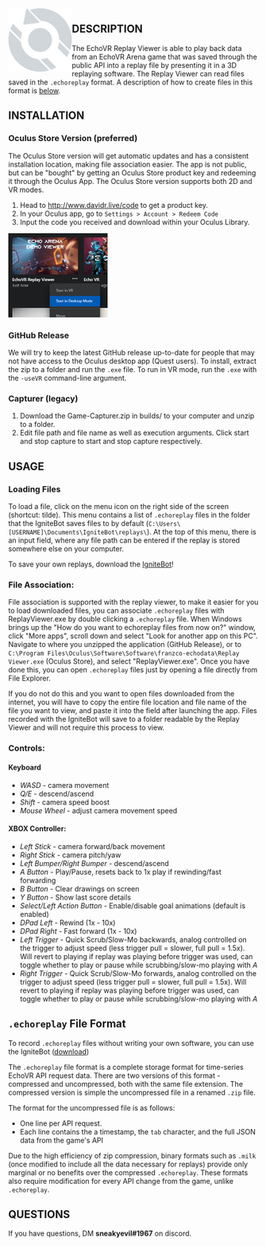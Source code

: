 
<img alt="Replay Viewer Logo" width="128px" src="Demo Viewer/Assets/Images/replaylogo.png" align="left" />

## DESCRIPTION
The EchoVR Replay Viewer is able to play back data from an EchoVR Arena game that was saved through the public API into a replay file by presenting it in a 3D replaying software. The Replay Viewer can read files saved in the `.echoreplay` format. A description of how to create files in this format is [below](##-`.echoreplay`-File-Format).

## INSTALLATION

### Oculus Store Version (preferred)

The Oculus Store version will get automatic updates and has a consistent installation location, making file association easier. The app is not public, but can be "bought" by getting an Oculus Store product key and redeeming it through the Oculus App. The Oculus Store version supports both 2D and VR modes.
 1. Head to http://www.davidr.live/code to get a product key.
 2. In your Oculus app, go to `Settings > Account > Redeem Code`
 3. Input the code you received and download within your Oculus Library.

<img alt="How to launch in 2D mode Oculus Store" width="200px" src="Demo Viewer/Assets/Images/OculusStore2D.png" />
 
### GitHub Release

We will try to keep the latest GitHub release up-to-date for people that may not have access to the Oculus desktop app (Quest users). To install, extract the zip to a folder and run the `.exe` file. To run in VR mode, run the `.exe` with the `-useVR` command-line argument.

### Capturer (legacy)

 1. Download the Game-Capturer.zip in builds/ to your computer and unzip to a folder.
 2. Edit file path and file name as well as execution arguments. Click start and stop capture to start and stop capture respectively.

## USAGE

### Loading Files

To load a file, click on the menu icon on the right side of the screen (shortcut: tilde). This menu contains a list of `.echoreplay` files in the folder that the IgniteBot saves files to by default (`C:\Users\[USERNAME]\Documents\IgniteBot\replays\`). At the top of this menu, there is an input field, where any file path can be entered if the replay is stored somewhere else on your computer.

To save your own replays, download the [IgniteBot](https://www.ignitevr.gg/ignitebot)!

### File Association:

File association is supported with the replay viewer, to make it easier for you to load downloaded files, you can associate `.echoreplay` files with ReplayViewer.exe by double clicking a `.echoreplay` file. When Windows brings up the "How do you want to echoreplay files from now on?" window, click "More apps", scroll down and select "Look for another app on this PC". Navigate to where you unzipped the application (GitHub Release), or to `C:\Program Files\Oculus\Software\Software\franzco-echodata\Replay Viewer.exe` (Oculus Store), and select "ReplayViewer.exe". Once you have done this, you can open `.echoreplay` files just by opening a file directly from File Explorer.

If you do not do this and you want to open files downloaded from the internet, you will have to copy the entire file location and file name of the file you want to view, and paste it into the field after launching the app. Files recorded with the IgniteBot will save to a folder readable by the Replay Viewer and will not require this process to view.

### Controls:

#### Keyboard
* *WASD* - camera movement
* *Q/E* - descend/ascend
* *Shift* - camera speed boost
* *Mouse Wheel* - adjust camera movement speed 


#### XBOX Controller:
* *Left Stick* - camera forward/back movement
* *Right Stick* - camera pitch/yaw
* *Left Bumper/Right Bumper* - descend/ascend
* *A Button* - Play/Pause, resets back to 1x play if rewinding/fast forwarding
* *B Button* - Clear drawings on screen
* *Y Button* - Show last score details
* *Select/Left Action Button* - Enable/disable goal animations (default is enabled)
* *DPad Left* - Rewind (1x - 10x)
* *DPad Right* - Fast forward (1x - 10x)
* *Left Trigger* - Quick Scrub/Slow-Mo backwards, analog controlled on the trigger to adjust speed (less trigger pull = slower, full pull = 1.5x). Will revert to playing if replay was playing before trigger was used, can toggle whether to play or pause while scrubbing/slow-mo playing with *A*
* *Right Trigger* - Quick Scrub/Slow-Mo forwards, analog controlled on the trigger to adjust speed (less trigger pull = slower, full pull = 1.5x). Will revert to playing if replay was playing before trigger was used, can toggle whether to play or pause while scrubbing/slow-mo playing with *A*

## `.echoreplay` File Format

To record `.echoreplay` files without writing your own software, you can use the IgniteBot ([download](https://www.ignitevr.gg/ignitebot))

The `.echoreplay` file format is a complete storage format for time-series EchoVR API request data. There are two versions of this format - compressed and uncompressed, both with the same file extension. The compressed version is simple the uncompressed file in a renamed `.zip` file.

The format for the uncompressed file is as follows:
* One line per API request.
* Each line contains the a timestamp, the `tab` character, and the full JSON data from the game's API

Due to the high efficiency of zip compression, binary formats such as `.milk` (once modified to include all the data necessary for replays) provide only marginal or no benefits over the compressed `.echoreplay`. These formats also require modification for every API change from the game, unlike `.echoreplay`.


## QUESTIONS

If you have questions, DM **sneakyevil#1967** on discord.
 
